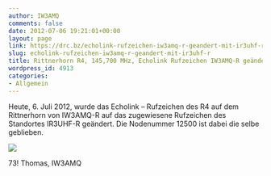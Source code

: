 ```yaml
---
author: IW3AMQ
comments: false
date: 2012-07-06 19:21:01+00:00
layout: page
link: https://drc.bz/echolink-rufzeichen-iw3amq-r-geandert-mit-ir3uhf-r/
slug: echolink-rufzeichen-iw3amq-r-geandert-mit-ir3uhf-r
title: Rittnerhorn R4, 145,700 MHz, Echolink Rufzeichen IW3AMQ-R geändert mit IR3UHF-R
wordpress_id: 4913
categories:
- Allgemein
---
```




Heute, 6. Juli 2012, wurde das Echolink – Rufzeichen des R4 auf dem Rittnerhorn von IW3AMQ-R auf das zugewiesene Rufzeichen des Standortes IR3UHF-R geändert. Die Nodenummer 12500 ist dabei die selbe geblieben.




[![](http://iw3amq.cisarbz.org/wp-content/uploads/2012/07/IR3UHF-R-Nodenummer-12500-300x223.jpg)](http://iw3amq.cisarbz.org/wp-content/uploads/2012/07/IR3UHF-R-Nodenummer-12500.jpg)

73! Thomas, IW3AMQ
